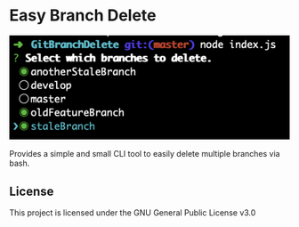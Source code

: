# Easy Branch Delete

![Screenshot](./static/screenshot.png)

Provides a simple and small CLI tool to easily delete multiple branches via bash.


## License

This project is licensed under the GNU General Public License v3.0
